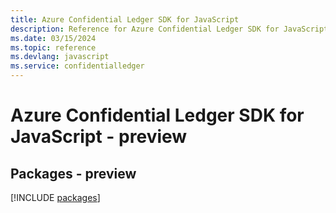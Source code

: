 ```yaml
---
title: Azure Confidential Ledger SDK for JavaScript
description: Reference for Azure Confidential Ledger SDK for JavaScript
ms.date: 03/15/2024
ms.topic: reference
ms.devlang: javascript
ms.service: confidentialledger
---
```

# Azure Confidential Ledger SDK for JavaScript - preview
## Packages - preview
[!INCLUDE [packages](confidential-ledger-index.md)]